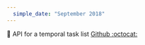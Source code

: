```yaml
---
  simple_date: "September 2018"
---
```


:pencil: API for a temporal task list [Github :octocat:](https://github.com/Obsinqsob01/fastAPI)
